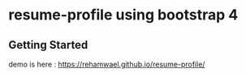 # resume-profile using bootstrap 4



## Getting Started
demo is here :  https://rehamwael.github.io/resume-profile/

